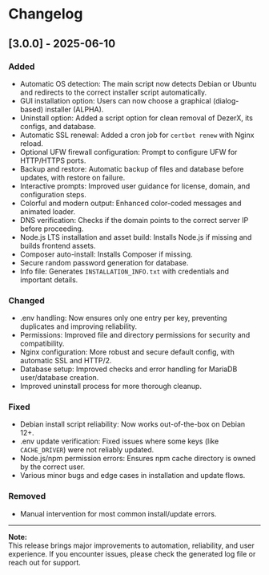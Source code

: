# Changelog

## [3.0.0] - 2025-06-10

### Added

- Automatic OS detection: The main script now detects Debian or Ubuntu and redirects to the correct installer script automatically.
- GUI installation option: Users can now choose a graphical (dialog-based) installer (ALPHA).
- Uninstall option: Added a script option for clean removal of DezerX, its configs, and database.
- Automatic SSL renewal: Added a cron job for `certbot renew` with Nginx reload.
- Optional UFW firewall configuration: Prompt to configure UFW for HTTP/HTTPS ports.
- Backup and restore: Automatic backup of files and database before updates, with restore on failure.
- Interactive prompts: Improved user guidance for license, domain, and configuration steps.
- Colorful and modern output: Enhanced color-coded messages and animated loader.
- DNS verification: Checks if the domain points to the correct server IP before proceeding.
- Node.js LTS installation and asset build: Installs Node.js if missing and builds frontend assets.
- Composer auto-install: Installs Composer if missing.
- Secure random password generation for database.
- Info file: Generates `INSTALLATION_INFO.txt` with credentials and important details.

### Changed

- .env handling: Now ensures only one entry per key, preventing duplicates and improving reliability.
- Permissions: Improved file and directory permissions for security and compatibility.
- Nginx configuration: More robust and secure default config, with automatic SSL and HTTP/2.
- Database setup: Improved checks and error handling for MariaDB user/database creation.
- Improved uninstall process for more thorough cleanup.

### Fixed

- Debian install script reliability: Now works out-of-the-box on Debian 12+.
- .env update verification: Fixed issues where some keys (like `CACHE_DRIVER`) were not reliably updated.
- Node.js/npm permission errors: Ensures npm cache directory is owned by the correct user.
- Various minor bugs and edge cases in installation and update flows.

### Removed

- Manual intervention for most common install/update errors.

---

**Note:**  
This release brings major improvements to automation, reliability, and user experience. If you encounter issues, please check the generated log file or reach out for support.
